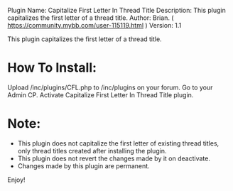 Plugin Name: Capitalize First Letter In Thread Title
Description: This plugin capitalizes the first letter of a thread title.
Author: Brian. ( https://community.mybb.com/user-115119.html )
Version: 1.1


This plugin capitalizes the first letter of a thread title.

# How To Install:
Upload /inc/plugins/CFL.php to /inc/plugins on your forum.
Go to your Admin CP.
Activate Capitalize First Letter In Thread Title plugin.


# Note: 
 - This plugin does not capitalize the first letter of existing thread titles, only thread titles created after installing the plugin. 
 - This plugin does not revert the changes made by it on deactivate.  
 - Changes made by this plugin are permanent.



Enjoy!
